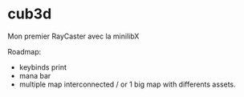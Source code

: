 # cub3d
Mon premier RayCaster avec la minilibX

Roadmap: 
- keybinds print
- mana bar
- multiple map interconnected / or 1 big map with differents assets.

